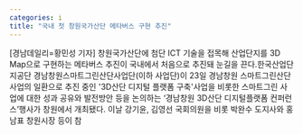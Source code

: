 ```yaml
---
categories: i
title: "국내 첫 창원국가산단 메타버스 구현 추진"
---
```

[경남데일리=황민성 기자] 창원국가산단에 첨단 ICT 기술을 접목해 산업단지를 3D Map으로 구현하는 메타버스 추진이 국내에서 처음으로 추진돼 눈길을 끈다.한국산업단지공단 경남창원스마트그린산단사업단(이하 사업단)이 23일 경남창원 스마트그린산단 사업의 일환으로 추진 중인 &#39;3D산단 디지털 플랫폼 구축&#39;사업을 비롯한 스마트그린 사업에 대한 성과 공유와 발전방안 등을 논의하는 ‘경남창원 3D산단 디지털플랫폼 컨퍼런스’행사가 창원에서 개최됐다. 이날 강기윤, 김영선 국회의원을 비롯 박완수 도지사와 홍남표 창원시장 등이 참